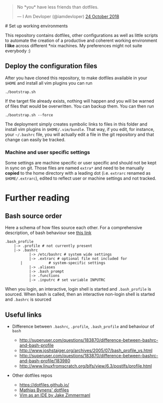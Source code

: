 <blockquote class="twitter-tweet" data-lang="en-gb"><p lang="en" dir="ltr">No *you* have less friends than dotfiles.</p>&mdash; I Am Devloper (@iamdevloper) <a href="https://twitter.com/iamdevloper/status/1055033406449426432?ref_src=twsrc%5Etfw">24 October 2018</a></blockquote>
<script async src="https://platform.twitter.com/widgets.js" charset="utf-8"></script>
# Set up working environments

This repository contains dotfiles, other configurations as well as little
scripts to automate the creation of a productive and coherent working
environment **I like** across different \*nix machines. My preferences might
not suite everybody :)

## Deploy the configuration files

After you have cloned this repository, to make dotfiles available in your `$HOME`
and install all vim plugins you can run

	./bootstrap.sh

If the target file already exists, nothing will happen and you will be warned
of files that would be overwritten. You can backup them. You can then run

	./bootstrap.sh --force

The deployment simply creates symbolic links to files in this folder and
install vim plugins in `$HOME/.vim/bundle`. That way, if you edit, for
instance, your `~/.bashrc` file, you will actually edit a file in the git
repository and that change can easily be tracked.

### Machine and user specific settings

Some settings are machine specific or user specific and should not be kept in
sync on git. Those files are named `extra*` and need to be manually __copied__
to the home directory with a leading dot (i.e. `extrarc` renamed as
`$HOME/.extrarc`), edited to reflect user or machine settings and not tracked.

# Further reading

## Bash source order

Here a schema of how files source each other. For a comprehensive description,
of bash behaviour see [this
link](https://blog.flowblok.id.au/2013-02/shell-startup-scripts.html)

	.bash_profile
	    |-> .profile # not currently present
	    |-> .bashrc
	           |-> /etc/bashrc # system wide settings
	           |-> .extrarc # optional file not included for
		   |            # system-specific settings
	           |-> .aliases
	           |-> .bash_prompt
	           |-> .functions
	           |-> .inputrc # set variable INPUTRC

When you login, an interactive, login shell is started and `.bash_profile` is
sourced. When bash is called, then an interactive non-login shell is started
and `.bashrc` is sourced

## Useful links

- Difference between `.bashrc`, `.profile`, `.bash_profile` and behaviour of `bash`
  - http://superuser.com/questions/183870/difference-between-bashrc-and-bash-profile
  - http://www.joshstaiger.org/archives/2005/07/bash_profile_vs.html
  - http://superuser.com/questions/183870/difference-between-bashrc-and-bash-profile/183980
  - http://www.linuxfromscratch.org/blfs/view/6.3/postlfs/profile.html

- Other dotfiles repos
  - https://dotfiles.github.io/
  - [Mathias Bynens' dotfiles](https://github.com/mathiasbynens/dotfiles)
  - [Vim as an IDE by Jake Zimmermanl](https://blog.jez.io/vim-as-an-ide/)
